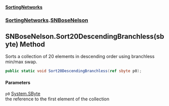 #### [SortingNetworks](index.md 'index')
### [SortingNetworks](SortingNetworks.md 'SortingNetworks').[SNBoseNelson](SortingNetworks_SNBoseNelson.md 'SortingNetworks.SNBoseNelson')
## SNBoseNelson.Sort20DescendingBranchless(sbyte) Method
Sorts a collection of 20 elements in descending order using branchless min/max swap.  
```csharp
public static void Sort20DescendingBranchless(ref sbyte p0);
```
#### Parameters
<a name='SortingNetworks_SNBoseNelson_Sort20DescendingBranchless(sbyte)_p0'></a>
`p0` [System.SByte](https://docs.microsoft.com/en-us/dotnet/api/System.SByte 'System.SByte')  
the reference to the first element of the collection
  
